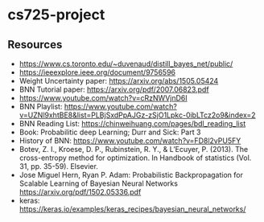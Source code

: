 # cs725-project

## Resources
* https://www.cs.toronto.edu/~duvenaud/distill_bayes_net/public/
* https://ieeexplore.ieee.org/document/9756596
* Weight Uncertainty paper: https://arxiv.org/abs/1505.05424
* BNN Tutorial paper: https://arxiv.org/pdf/2007.06823.pdf
* https://www.youtube.com/watch?v=cRzNWVjnD6I
* BNN Playlist: https://www.youtube.com/watch?v=UZNl9xhtBE8&list=PLBjSxdPpAJGz-zSjO1Lpkc-0ibLTcz2o9&index=2
* BNN Reading List: https://chinweihuang.com/pages/bdl_reading_list
* Book: Probabilitic deep Learning; Durr and Sick: Part 3 
* History of BNN: https://www.youtube.com/watch?v=FD8l2vPU5FY
* Botev, Z. I., Kroese, D. P., Rubinstein, R. Y., & L’Ecuyer, P. (2013). The cross-entropy method for optimization. In Handbook of statistics (Vol. 31, pp. 35-59). Elsevier.
* Jose Miguel Hern, Ryan P. Adam: Probabilistic Backpropagation for Scalable Learning of Bayesian Neural Networks https://arxiv.org/pdf/1502.05336.pdf
* keras: https://keras.io/examples/keras_recipes/bayesian_neural_networks/
